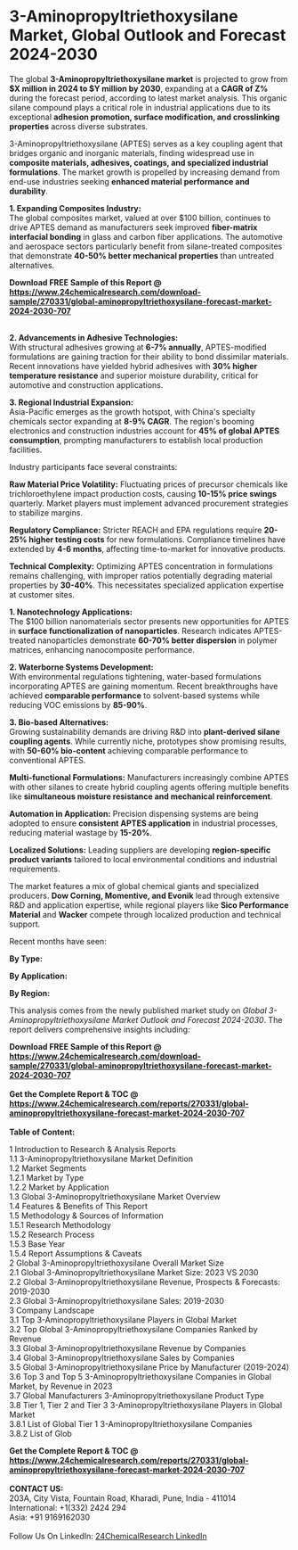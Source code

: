<h1>3-Aminopropyltriethoxysilane Market, Global Outlook and Forecast 2024-2030</h1><p>The global <strong>3-Aminopropyltriethoxysilane market</strong> is projected to grow from <strong>$X million in 2024 to $Y million by 2030</strong>, expanding at a <strong>CAGR of Z%</strong> during the forecast period, according to latest market analysis. This organic silane compound plays a critical role in industrial applications due to its exceptional <strong>adhesion promotion, surface modification, and crosslinking properties</strong> across diverse substrates.</p><p>3-Aminopropyltriethoxysilane (APTES) serves as a key coupling agent that bridges organic and inorganic materials, finding widespread use in <strong>composite materials, adhesives, coatings, and specialized industrial formulations</strong>. The market growth is propelled by increasing demand from end-use industries seeking <strong>enhanced material performance and durability</strong>.</p><p><strong>1. Expanding Composites Industry:</strong><br>
The global composites market, valued at over $100 billion, continues to drive APTES demand as manufacturers seek improved <strong>fiber-matrix interfacial bonding</strong> in glass and carbon fiber applications. The automotive and aerospace sectors particularly benefit from silane-treated composites that demonstrate <strong>40-50% better mechanical properties</strong> than untreated alternatives.</p><div><b>Download FREE Sample of this Report @ 
            <a href="https://www.24chemicalresearch.com/download-sample/270331/global-aminopropyltriethoxysilane-forecast-market-2024-2030-707">
            https://www.24chemicalresearch.com/download-sample/270331/global-aminopropyltriethoxysilane-forecast-market-2024-2030-707</a></b></div><br><p><strong>2. Advancements in Adhesive Technologies:</strong><br>
With structural adhesives growing at <strong>6-7% annually</strong>, APTES-modified formulations are gaining traction for their ability to bond dissimilar materials. Recent innovations have yielded hybrid adhesives with <strong>30% higher temperature resistance</strong> and superior moisture durability, critical for automotive and construction applications.</p><p><strong>3. Regional Industrial Expansion:</strong><br>
Asia-Pacific emerges as the growth hotspot, with China's specialty chemicals sector expanding at <strong>8-9% CAGR</strong>. The region's booming electronics and construction industries account for <strong>45% of global APTES consumption</strong>, prompting manufacturers to establish local production facilities.</p><p>Industry participants face several constraints:</p><p><strong>Raw Material Price Volatility:</strong> Fluctuating prices of precursor chemicals like trichloroethylene impact production costs, causing <strong>10-15% price swings</strong> quarterly. Market players must implement advanced procurement strategies to stabilize margins.</p><p><strong>Regulatory Compliance:</strong> Stricter REACH and EPA regulations require <strong>20-25% higher testing costs</strong> for new formulations. Compliance timelines have extended by <strong>4-6 months</strong>, affecting time-to-market for innovative products.</p><p><strong>Technical Complexity:</strong> Optimizing APTES concentration in formulations remains challenging, with improper ratios potentially degrading material properties by <strong>30-40%</strong>. This necessitates specialized application expertise at customer sites.</p><p><strong>1. Nanotechnology Applications:</strong><br>
The $100 billion nanomaterials sector presents new opportunities for APTES in <strong>surface functionalization of nanoparticles</strong>. Research indicates APTES-treated nanoparticles demonstrate <strong>60-70% better dispersion</strong> in polymer matrices, enhancing nanocomposite performance.</p><p><strong>2. Waterborne Systems Development:</strong><br>
With environmental regulations tightening, water-based formulations incorporating APTES are gaining momentum. Recent breakthroughs have achieved <strong>comparable performance</strong> to solvent-based systems while reducing VOC emissions by <strong>85-90%</strong>.</p><p><strong>3. Bio-based Alternatives:</strong><br>
Growing sustainability demands are driving R&amp;D into <strong>plant-derived silane coupling agents</strong>. While currently niche, prototypes show promising results, with <strong>50-60% bio-content</strong> achieving comparable performance to conventional APTES.</p><p><strong>Multi-functional Formulations:</strong> Manufacturers increasingly combine APTES with other silanes to create hybrid coupling agents offering multiple benefits like <strong>simultaneous moisture resistance and mechanical reinforcement</strong>.</p><p><strong>Automation in Application:</strong> Precision dispensing systems are being adopted to ensure <strong>consistent APTES application</strong> in industrial processes, reducing material wastage by <strong>15-20%</strong>.</p><p><strong>Localized Solutions:</strong> Leading suppliers are developing <strong>region-specific product variants</strong> tailored to local environmental conditions and industrial requirements.</p><p>The market features a mix of global chemical giants and specialized producers. <strong>Dow Corning, Momentive, and Evonik</strong> lead through extensive R&amp;D and application expertise, while regional players like <strong>Sico Performance Material</strong> and <strong>Wacker</strong> compete through localized production and technical support.</p><p>Recent months have seen:</p><p><strong>By Type:</strong></p><p><strong>By Application:</strong></p><p><strong>By Region:</strong></p><p>This analysis comes from the newly published market study on <em>Global 3-Aminopropyltriethoxysilane Market Outlook and Forecast 2024-2030</em>. The report delivers comprehensive insights including:</p><div><b>Download FREE Sample of this Report @ 
            <a href="https://www.24chemicalresearch.com/download-sample/270331/global-aminopropyltriethoxysilane-forecast-market-2024-2030-707">
            https://www.24chemicalresearch.com/download-sample/270331/global-aminopropyltriethoxysilane-forecast-market-2024-2030-707</a></b></div><br><div><b>Get the Complete Report & TOC @ 
            <a href="https://www.24chemicalresearch.com/reports/270331/global-aminopropyltriethoxysilane-forecast-market-2024-2030-707">
            https://www.24chemicalresearch.com/reports/270331/global-aminopropyltriethoxysilane-forecast-market-2024-2030-707</a></b></div><br>
            <b>Table of Content:</b><p>1 Introduction to Research & Analysis Reports<br />
    1.1 3-Aminopropyltriethoxysilane Market Definition<br />
    1.2 Market Segments<br />
        1.2.1 Market by Type<br />
        1.2.2 Market by Application<br />
    1.3 Global 3-Aminopropyltriethoxysilane Market Overview<br />
    1.4 Features & Benefits of This Report<br />
    1.5 Methodology & Sources of Information<br />
        1.5.1 Research Methodology<br />
        1.5.2 Research Process<br />
        1.5.3 Base Year<br />
        1.5.4 Report Assumptions & Caveats<br />
2 Global 3-Aminopropyltriethoxysilane Overall Market Size<br />
    2.1 Global 3-Aminopropyltriethoxysilane Market Size: 2023 VS 2030<br />
    2.2 Global 3-Aminopropyltriethoxysilane Revenue, Prospects & Forecasts: 2019-2030<br />
    2.3 Global 3-Aminopropyltriethoxysilane Sales: 2019-2030<br />
3 Company Landscape<br />
    3.1 Top 3-Aminopropyltriethoxysilane Players in Global Market<br />
    3.2 Top Global 3-Aminopropyltriethoxysilane Companies Ranked by Revenue<br />
    3.3 Global 3-Aminopropyltriethoxysilane Revenue by Companies<br />
    3.4 Global 3-Aminopropyltriethoxysilane Sales by Companies<br />
    3.5 Global 3-Aminopropyltriethoxysilane Price by Manufacturer (2019-2024)<br />
    3.6 Top 3 and Top 5 3-Aminopropyltriethoxysilane Companies in Global Market, by Revenue in 2023<br />
    3.7 Global Manufacturers 3-Aminopropyltriethoxysilane Product Type<br />
    3.8 Tier 1, Tier 2 and Tier 3 3-Aminopropyltriethoxysilane Players in Global Market<br />
        3.8.1 List of Global Tier 1 3-Aminopropyltriethoxysilane Companies<br />
        3.8.2 List of Glob</p><div><b>Get the Complete Report & TOC @ 
            <a href="https://www.24chemicalresearch.com/reports/270331/global-aminopropyltriethoxysilane-forecast-market-2024-2030-707">
            https://www.24chemicalresearch.com/reports/270331/global-aminopropyltriethoxysilane-forecast-market-2024-2030-707</a></b></div><br><b>CONTACT US:</b><br>
            203A, City Vista, Fountain Road, Kharadi, Pune, India - 411014<br>
            International: +1(332) 2424 294<br>
            Asia: +91 9169162030 <br><br>
            Follow Us On LinkedIn: <a href="https://www.linkedin.com/company/24chemicalresearch/">24ChemicalResearch LinkedIn</a>